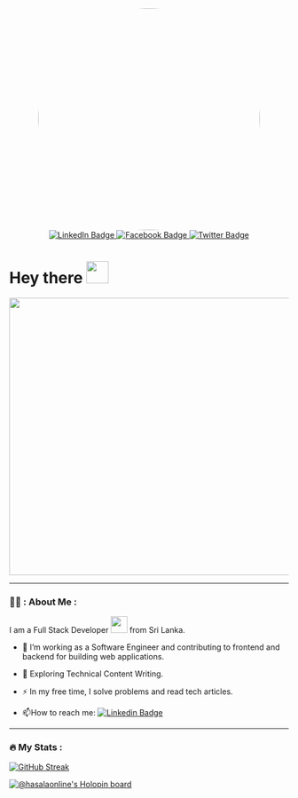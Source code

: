 <div id="header" align="center">
  <img src="https://pbs.twimg.com/profile_images/1684040372497043457/SY3p80FQ_400x400.jpg" width="400" height="400" style="border-radius: 50%;">
</div>
<div id="badges" align="center">
  <a href="https://www.linkedin.com/in/hasalaonline/"><img src="https://img.shields.io/badge/LinkedIn-blue?style=for-the-badge&logo=linkedin&logoColor=white" alt="LinkedIn Badge"/>
  </a> 
   <a href="https://www.facebook.com/hasalaofficial"><img src="https://img.shields.io/badge/Facebook-blue?style=for-the-badge&logo=facebook&logoColor=white" alt="Facebook Badge"/>
  </a>
  <a href="https://twitter.com/hasalaonline"><img src="https://img.shields.io/badge/Twitter-blue?style=for-the-badge&logo=twitter&logoColor=white" alt="Twitter Badge"/></a>
</div>

<img src="https://komarev.com/ghpvc/?username=hasalaonline&style=flat-square&color=blue" alt=""/>

<h1>
  Hey there
  <img src="https://media.giphy.com/media/hvRJCLFzcasrR4ia7z/giphy.gif" width="40px"/>
</h1>

<div align="center">
  <img src="https://pbs.twimg.com/profile_banners/833145489830719488/1615460233/1500x500" width="1500" height="500"/>
</div>

---

### 👨‍💻 : About Me :

I am a Full Stack Developer <img src="https://media.giphy.com/media/WUlplcMpOCEmTGBtBW/giphy.gif" width="30"> from Sri Lanka.

- :telescope: I’m working as a Software Engineer and contributing to frontend and backend for building web applications.

- :seedling: Exploring Technical Content Writing.

- :zap: In my free time, I solve problems and read tech articles.

- :mailbox:How to reach me: [![Linkedin Badge]([https://img.shields.io/badge/LinkedIn-blue?style=for-the-badge&logo=linkedin&logoColor=white)](https://www.linkedin.com/in/hasalaonline/)

---

### :fire: My Stats :
[![GitHub Streak](http://github-readme-streak-stats.herokuapp.com?user=hasalaonline&theme=dark&background=000000)](https://git.io/streak-stats)

[![@hasalaonline's Holopin board](https://holopin.me/hasalaonline)](https://www.holopin.io/userbadge/clanih6j6007408kx5wpbm613)
